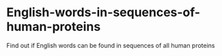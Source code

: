 # English-words-in-sequences-of-human-proteins
 Find out if English words can be found in sequences of all human proteins
